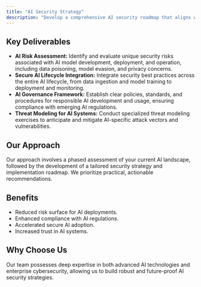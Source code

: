 ```yaml
---
title: "AI Security Strategy"
description: "Develop a comprehensive AI security roadmap that aligns with your enterprise's AI adoption journey."
---
```


## Key Deliverables

*   **AI Risk Assessment:** Identify and evaluate unique security risks associated with AI model development, deployment, and operation, including data poisoning, model evasion, and privacy concerns.
*   **Secure AI Lifecycle Integration:** Integrate security best practices across the entire AI lifecycle, from data ingestion and model training to deployment and monitoring.
*   **AI Governance Framework:** Establish clear policies, standards, and procedures for responsible AI development and usage, ensuring compliance with emerging AI regulations.
*   **Threat Modeling for AI Systems:** Conduct specialized threat modeling exercises to anticipate and mitigate AI-specific attack vectors and vulnerabilities.

## Our Approach
Our approach involves a phased assessment of your current AI landscape, followed by the development of a tailored security strategy and implementation roadmap. We prioritize practical, actionable recommendations.

## Benefits
*   Reduced risk surface for AI deployments.
*   Enhanced compliance with AI regulations.
*   Accelerated secure AI adoption.
*   Increased trust in AI systems.

## Why Choose Us
Our team possesses deep expertise in both advanced AI technologies and enterprise cybersecurity, allowing us to build robust and future-proof AI security strategies.